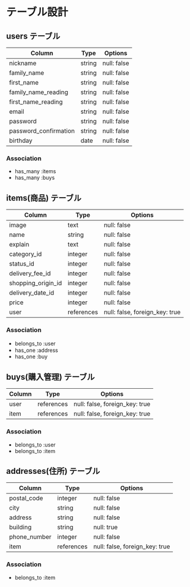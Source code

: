
# テーブル設計

## users テーブル

| Column                           | Type   | Options     |
| -------------------------------- | ------ | ----------- |
| nickname                         | string | null: false |
| family_name                      | string | null: false |
| first_name                       | string | null: false |
| family_name_reading              | string | null: false |
| first_name_reading               | string | null: false |
| email                            | string | null: false |
| password                         | string | null: false |
| password_confirmation            | string | null: false |
| birthday                         | date   | null: false |


### Association
- has_many :items
- has_many :buys

## items(商品) テーブル

| Column              | Type      | Options                       |
| ------------------- | --------- | ----------------------------- |
| image               | text      | null: false                   |
| name                | string    | null: false                   |
| explain             | text      | null: false                   |
| category_id         | integer   | null: false                   |
| status_id           | integer   | null: false                   |
| delivery_fee_id     | integer   | null: false                   |
| shopping_origin_id  | integer   | null: false                   |
| delivery_date_id    | integer   | null: false                   |
| price               | integer   | null: false                   |
| user                |references | null: false, foreign_key: true|


### Association
- belongs_to :user　
- has_one :address
- has_one :buy

## buys(購入管理) テーブル

| Column   | Type          | Options                        |
| -------- | --------------| ------------------------------ |
| user     | references    |  null: false, foreign_key: true|
| item     | references    |  null: false, foreign_key: true|

### Association

 - belongs_to :user
 - belongs_to :item



## addresses(住所) テーブル


| Column            | Type      | Options                       |
| ----------------- | ----------| ----------------------------- |
| postal_code       | integer   | null: false                   |
| city              | string    | null: false                   |
| address           | string    | null: false                   |
| building          | string    | null: true                    |
| phone_number      | integer   | null: false                   |
| item              |references | null: false, foreign_key: true|


### Association

- belongs_to :item


